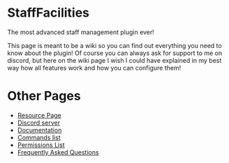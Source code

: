 # StaffFacilities
The most advanced staff management plugin ever!

This page is meant to be a wiki so you can find out everything you need to know about the plugin! Of course you can always ask for support to me on discord, but here on the wiki page I wish I could have explained in my best way how all features work and how you can configure them!

# Other Pages
* [Resource Page](https://www.spigotmc.org/resources/staff-facilities.13097/)
* [Discord server](https://discord.gg/XDvF66R)
* [Documentation](https://github.com/xtomyserrax/StaffFacilities/wiki)
* [Commands list](https://sfwiki.tk/index.php?page=commands)
* [Permissions List](https://sfwiki.tk/index.php?page=permissions)
* [Frequently Asked Questions](https://sfwiki.tk/index.php?page=faq)
